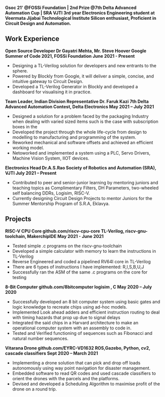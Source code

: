 

**Gsoc 21' @FOSSi Foundation | 2nd Prize @7th Delta Advanced Automation Cup | SRA VJTI 
3rd year Electronics Engineering student at Veermata Jijabai Technological Institute
Silicon enthusiast, Proficient in Circuit Design and Automation.**

## Work Experience

**Open Source Developer Dr Gayatri Mehta, Mr. Steve Hoover
  Google Summer of Code 2021, FOSSi Foundation June 2021 - Present**
-  Designing a TL-Verilog solution for developers and new entrants to the sphere.
-  Powered by Blockly from Google, it will deliver a simple, concise, and intuitive gateway to Circuit Design.
-  Developed a TL-Verilog Generator in Blockly and developed a dashboard for visualising it in practice.

**Team Leader, Indian Division Representative Dr. Faruk Kazi
  7th Delta Advanced Automation Contest, Delta Electronics May 2021 – July 2021**
-  Designed a solution for a problem faced by the packaging Industry when dealing with varied sized items
such is the case with subscription boxes in the
-  Developed the project through the whole life-cycle from design to modelling to manufacturing and programming of the system.
-  Reworked mechanical and software offsets and achieved an efficient working model.
-  Netoworked and implemented a system using a PLC, Servo Drivers, Machine Vision System, IIOT devices.

**Electronics Head Dr.A.S.Rao
  Society of Robotics and Automation (SRA), VJTI July 2021 – Present**
-  Contributed to peer and senior-junior learning by mentoring juniors and teaching topics as Complimentary
Filters, DH Parameters, two-wheeled self balancing DDRs, Logisim, RISC-V.
-  Currently designing Circuit Design Projects to mentor Juniors for the Summer Mentorship Program of
S.R.A, Eklavya.

## Projects

**RISC-V CPU Core github.com/riscv-cpu-core
  TL-Verilog, riscv-gnu-toolchain, MakerchipIDE May 2021 - June 2021**
-  Tested simple .c programs on the riscv-gnu-toolchain
-  Developed a simple calculator with memory to learn the instructions in TL-Verilog
-  Reverse Engineered and coded a pipelined RV64I core in TL-Verilog
-  There are 6 types of instructions I have implemented: R,I,S,B,U,J
-  Successfully ran the ASM of the same .c programs on the core for testing

**8-Bit Computer github.com/8bitcomputer
  logisim , C May 2020 – July 2020**
-  Successfully developed an 8 bit computer system using basic gates and logic knowledge to recreate chips
using ad-hoc models.
-  Implemented Look ahead adders and efficient instruction routing to deal with timing hazards that prop up
due to signal delays
-  Integrated the said chips in a Harvard architecture to make an operational computer system with an assembly
to code in.
-  Tested and Verified functioning of sequences such as Fibonacci and natural number sequences.

**Vitarana Drone github.com/EYRC-VD1632
  ROS,Gazebo, Python, cv2, cascade classifiers Sept 2020 – March 2021**
-  Implementing a drone solution that can pick and drop off loads autonomously using way point navigation
for disaster management.
-  Embedded software to read QR codes and used cascade classifiers to orient the drones with the parcels and
the platforms.
-  Devised and developed a Scheduling Algorithm to maximise profit of the drone on a round trip.


